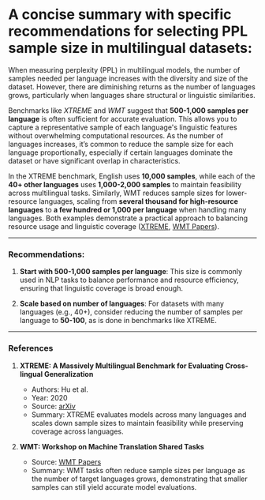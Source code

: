 # A concise summary with specific recommendations for selecting PPL sample size in multilingual datasets:

When measuring perplexity (PPL) in multilingual models, the number of samples needed per language increases with the diversity and size of the dataset. However, there are diminishing returns as the number of languages grows, particularly when languages share structural or linguistic similarities.

Benchmarks like _XTREME_ and _WMT_ suggest that **500-1,000 samples per language** is often sufficient for accurate evaluation. This allows you to capture a representative sample of each language's linguistic features without overwhelming computational resources. As the number of languages increases, it’s common to reduce the sample size for each language proportionally, especially if certain languages dominate the dataset or have significant overlap in characteristics.

In the XTREME benchmark, English uses **10,000 samples**, while each of the **40+ other languages** uses **1,000-2,000 samples** to maintain feasibility across multilingual tasks. Similarly, WMT reduces sample sizes for lower-resource languages, scaling from **several thousand for high-resource languages** to **a few hundred or 1,000 per language** when handling many languages. Both examples demonstrate a practical approach to balancing resource usage and linguistic coverage ([XTREME](https://arxiv.org/abs/2003.11080), [WMT Papers](https://www.statmt.org/wmt20/)).

---

### Recommendations:

1. **Start with 500-1,000 samples per language**: This size is commonly used in NLP tasks to balance performance and resource efficiency, ensuring that linguistic coverage is broad enough.

2. **Scale based on number of languages**: For datasets with many languages (e.g., 40+), consider reducing the number of samples per language to **50-100**, as is done in benchmarks like XTREME.


---

### **References**

1. **XTREME: A Massively Multilingual Benchmark for Evaluating Cross-lingual Generalization**  
   - Authors: Hu et al.  
   - Year: 2020  
   - Source: [arXiv](https://arxiv.org/abs/2003.11080)  
   - Summary: XTREME evaluates models across many languages and scales down sample sizes to maintain feasibility while preserving coverage across languages.

2. **WMT: Workshop on Machine Translation Shared Tasks**  
   - Source: [WMT Papers](https://www.statmt.org/wmt20/)  
   - Summary: WMT tasks often reduce sample sizes per language as the number of target languages grows, demonstrating that smaller samples can still yield accurate model evaluations.

